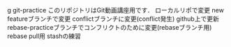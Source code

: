g git-practice
このリポジトリはGit動画講座用です．
ローカルリポで変更
new featureブランチで変更
conflictブランチに変更(conflict発生)
github上で更新
rebase-practiceブランチでコンフリクトのために変更(rebaseブランチ用)
rebase pull用
stashの練習
